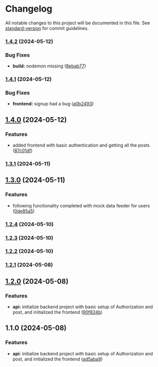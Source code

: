 # Changelog

All notable changes to this project will be documented in this file. See [standard-version](https://github.com/conventional-changelog/standard-version) for commit guidelines.

### [1.4.2](https://github.com/exploring-solver/Stuneckt_assignment/compare/v1.4.1...v1.4.2) (2024-05-12)


### Bug Fixes

* **build:** nodemon missing ([8ebab77](https://github.com/exploring-solver/Stuneckt_assignment/commit/8ebab77332243e7a9159305669a9248ea92647d7))

### [1.4.1](https://github.com/exploring-solver/Stuneckt_assignment/compare/v1.4.0...v1.4.1) (2024-05-12)


### Bug Fixes

* **frontend:** signup had a bug ([a0b2493](https://github.com/exploring-solver/Stuneckt_assignment/commit/a0b2493e0b093ebdbe65d81b5d16bde38c7168bb))

## [1.4.0](https://github.com/exploring-solver/Stuneckt_assignment/compare/v1.3.1...v1.4.0) (2024-05-12)


### Features

* added frontend with basic authentication and getting all the posts ([87c01df](https://github.com/exploring-solver/Stuneckt_assignment/commit/87c01df322e62df2362910d965cadbcd21d885d0))

### [1.3.1](https://github.com/exploring-solver/Stuneckt_assignment/compare/v1.3.0...v1.3.1) (2024-05-11)

## [1.3.0](https://github.com/exploring-solver/Stuneckt_assignment/compare/v1.2.4...v1.3.0) (2024-05-11)


### Features

* following functionality completed with mock data feeder for users ([0de85a5](https://github.com/exploring-solver/Stuneckt_assignment/commit/0de85a52bd79361f857a2b07b91e684b3d9a8d89))

### [1.2.4](https://github.com/exploring-solver/Stuneckt_assignment/compare/v1.2.3...v1.2.4) (2024-05-10)

### [1.2.3](https://github.com/exploring-solver/Stuneckt_assignment/compare/v1.2.2...v1.2.3) (2024-05-10)

### [1.2.2](https://github.com/exploring-solver/Stuneckt_assignment/compare/v1.2.1...v1.2.2) (2024-05-10)

### [1.2.1](https://github.com/exploring-solver/Stuneckt_assignment/compare/v1.2.0...v1.2.1) (2024-05-08)

## [1.2.0](https://github.com/exploring-solver/Stuneckt_assignment/compare/v1.1.0...v1.2.0) (2024-05-08)


### Features

* **api:** initialize backend project with basic setup of Authorization and post, and initialized the frontend ([90f824b](https://github.com/exploring-solver/Stuneckt_assignment/commit/90f824bd488032c0ff644937dfa73c2806161410))

## 1.1.0 (2024-05-08)


### Features

* **api:** initialize backend project with basic setup of Authorization and post, and initialized the frontend ([ad5aba9](https://github.com/exploring-solver/Stuneckt_assignment/commit/ad5aba946b0d76a31f62e0c43d58058a827d1f00))
